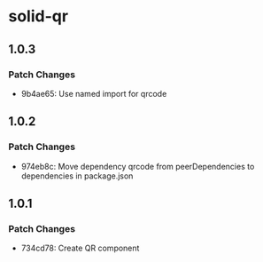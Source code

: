 # solid-qr

## 1.0.3

### Patch Changes

-   9b4ae65: Use named import for qrcode

## 1.0.2

### Patch Changes

-   974eb8c: Move dependency qrcode from peerDependencies to dependencies in package.json

## 1.0.1

### Patch Changes

-   734cd78: Create QR component
